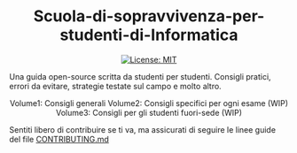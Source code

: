<div align="center">

# Scuola-di-sopravvivenza-per-studenti-di-Informatica


[![License: MIT](https://img.shields.io/badge/License-MIT-yellow.svg)](LICENSE)

</div>


Una guida open-source scritta da studenti per studenti. Consigli pratici, errori da evitare, strategie testate sul campo e molto altro.  

<div align="center">

Volume1: Consigli generali
Volume2: Consigli specifici per ogni esame (WIP)
Volume3: Consigli per gli studenti fuori-sede (WIP)

</div>

Sentiti libero di contribuire se ti va, ma assicurati di seguire le linee guide del file [CONTRIBUTING.md](https://github.com/Verryx-02/Scuola-di-sopravvivenza-per-studenti-di-Informatica/blob/main/CONTRIBUTING.md)



